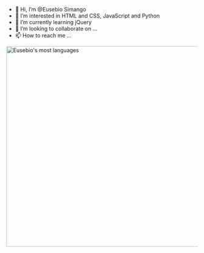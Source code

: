 - 👋 Hi, I’m @Eusebio Simango
- 👀 I’m interested in HTML and CSS, JavaScript and Python
- 🌱 I’m currently learning jQuery
- 💞️ I’m looking to collaborate on ...
- 📫 How to reach me ...

<!---
Eu23b10/Eu23b10 is a ✨ special ✨ repository because its `README.md` (this file) appears on your GitHub profile.
You can click the Preview link to take a look at your changes.
--->

<img align="left" width="530em" src="https://github-readme-stats.vercel.app/api/top-langs/?username=eusebiosimango&layout=compact&theme=vision-friendly-dark" alt="Eusebio's most languages"/>
